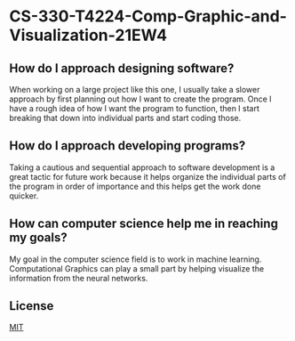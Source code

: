 # CS-330-T4224-Comp-Graphic-and-Visualization-21EW4

## How do I approach designing software?
When working on a large project like this one, I usually take a slower approach by first planning out how I want to create the program. Once I have a rough idea of how I want the program to function, then I start breaking that down into individual parts and start coding those. 
## How do I approach developing programs?
Taking a cautious and sequential approach to software development is a great tactic for future work because it helps organize the individual parts of the program in order of importance and this helps get the work done quicker.
## How can computer science help me in reaching my goals?
My goal in the computer science field is to work in machine learning. Computational Graphics can play a small part by helping visualize the information from the neural networks. 


## License
[MIT](https://choosealicense.com/licenses/mit/)
